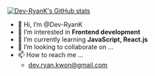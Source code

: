 [![Dev-RyanK's GitHub stats](https://github-readme-stats.vercel.app/api?username=Dev-RyanK)](https://github.com/Dev-RyanK/github-readme-stats)

- 👋 Hi, I’m @Dev-RyanK
- 👀 I’m interested in **Frontend development**
- 🌱 I’m currently learning **JavaScript, React.js**
- 💞️ I’m looking to collaborate on ...
- 📫 How to reach me ...
  - dev.ryan.kwon@gmail.com

<!---
Dev-RyanK/Dev-RyanK is a ✨ special ✨ repository because its `README.md` (this file) appears on your GitHub profile.
You can click the Preview link to take a look at your changes.
--->

